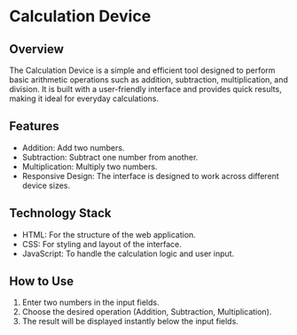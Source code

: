# Calculation Device

## Overview

The Calculation Device is a simple and efficient tool designed to perform basic arithmetic operations such as addition, subtraction, multiplication, and division. It is built with a user-friendly interface and provides quick results, making it ideal for everyday calculations.

## Features

- Addition: Add two numbers.
- Subtraction: Subtract one number from another.
- Multiplication: Multiply two numbers.
- Responsive Design: The interface is designed to work across different device sizes.

## Technology Stack

- HTML: For the structure of the web application.
- CSS: For styling and layout of the interface.
- JavaScript: To handle the calculation logic and user input.

## How to Use

1. Enter two numbers in the input fields.
2. Choose the desired operation (Addition, Subtraction, Multiplication).
3. The result will be displayed instantly below the input fields.